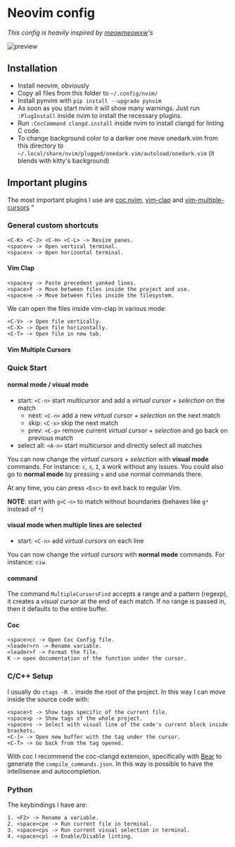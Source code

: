 # Neovim config

_This config is heavily inspired by [meowmeowxw](https://github.com/meowmeowxw/neovim-config)'s_

![preview](https://user-images.githubusercontent.com/43646324/112695566-a16c7900-8e84-11eb-8557-667b5dbde2f5.png)

## Installation

- Install neovim, obviously
- Copy all files from this folder to `~/.config/nvim/`
- Install pynvim with `pip install --upgrade pynvim`
- As soon as you start nvim it will show many warnings. Just run `:PlugInstall` inside nvim to install the recessary plugins.
- Run `:CocCommand clangd.install` inside nvim to install clangd for linting C code.
- To change background color to a darker one move onedark.vim from this directory to `~/.local/share/nvim/plugged/onedark.vim/autoload/onedark.vim` (it blends with kitty's background)

## Important plugins

The most important plugins I use are [coc.nvim](https://github.com/neoclide/coc.nvim),
[vim-clap](https://github.com/liuchengxu/vim-clap) and [vim-multiple-cursors](https://github.com/terryma/vim-multiple-cursors)
"

### General custom shortcuts

```
<C-K> <C-J> <C-H> <C-L> -> Resize panes.
<space>v -> Open vertical terminal.
<space>x -> Open horizontal terminal.
```

#### Vim Clap

```
<space>y -> Paste precedent yanked lines.
<space>f -> Move between files inside the project and use.
<space>e -> Move between files inside the filesystem.
```

We can open the files inside vim-clap in various mode:

```
<C-V> -> Open file vertically.
<C-X> -> Open file horizontally.
<C-T> -> Open file in new tab.
```

#### Vim Multiple Cursors

### Quick Start
#### normal mode / visual mode
  * start:          `<C-n>` start multicursor and add a _virtual cursor + selection_ on the match
    * next:         `<C-n>` add a new _virtual cursor + selection_ on the next match
    * skip:         `<C-x>` skip the next match
    * prev:         `<C-p>` remove current _virtual cursor + selection_ and go back on previous match
  * select all:     `<A-n>` start multicursor and directly select all matches

You can now change the _virtual cursors + selection_ with **visual mode** commands.
For instance: `c`, `s`, `I`, `A` work without any issues.
You could also go to **normal mode** by pressing `v` and use normal commands there.

At any time, you can press `<Esc>` to exit back to regular Vim.

**NOTE**: start with `g<C-n>` to match without boundaries (behaves like `g*` instead of `*`)

#### visual mode when multiple lines are selected
  * start: `<C-n>` add _virtual cursors_ on each line

You can now change the _virtual cursors_ with **normal mode** commands.
For instance: `ciw`.

#### command
The command `MultipleCursorsFind` accepts a range and a pattern (regexp), it creates a _visual cursor_ at the end of each match.
If no range is passed in, then it defaults to the entire buffer.


#### Coc 

```
<space>cc -> Open Coc Config file.
<leader>rn -> Rename variable.
<leader>f -> Format the file.
K -> open documentation of the function under the cursor.
```

### C/C++ Setup

I usually do `ctags -R .` inside the root of the project. In this way I can move
inside the source code with:

```
<space>t -> Show tags specific of the current file.
<space>p -> Show tags of the whole project.
<space>s -> Select with visual line of the code's current block inside brackets.
<C-]> -> Open new buffer with the tag under the cursor.
<C-T> -> Go back from the tag opened.
```

With coc I recommend the coc-clangd extension, specifically with [Bear](https://github.com/rizsotto/Bear)
to generate the `compile_commands.json`.
In this way is possible to have the intellisense and autocompletion.

### Python

The keybindings I have are:

```
1. <F2> -> Rename a variable.
2. <space>cpe -> Run current file in terminal.
3. <space>cps -> Run current visual selection in terminal.
4. <space>cpl -> Enable/Disable linting.
```

